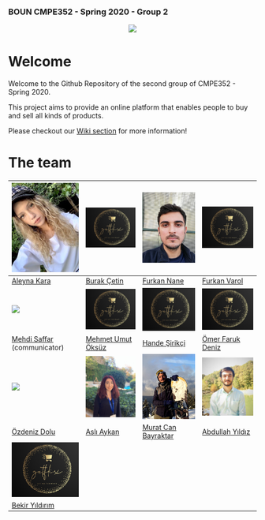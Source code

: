 ### BOUN CMPE352 - Spring 2020 - Group 2
<p align="center"> 
<img width="400" src="https://github.com/bounswe/bounswe2020group2/blob/master/milestone1/logo_circle.png">
</p>

# Welcome 

Welcome to the Github Repository of the second group of CMPE352 - Spring 2020.

This project aims to provide an online platform that enables people to buy and sell all kinds of products.
 
Please checkout our [Wiki section](https://github.com/bounswe/bounswe2020group2/wiki) for more information!
 
# The team

| <img src="https://github.com/bounswe/bounswe2020group2/blob/master/images/aleyna-kara.jpg" width="200px;"/> | <img src="https://github.com/bounswe/bounswe2020group2/blob/master/images/getflix-logo.png" width="200px;"/> | <img src="https://github.com/bounswe/bounswe2020group2/blob/master/images/furkan-nane.jpg" width="200px;"/> | <img src="https://github.com/bounswe/bounswe2020group2/blob/master/images/getflix-logo.png" width="200px;"/>  |
|---|---|---|---|
| [Aleyna Kara](https://github.com/bounswe/bounswe2020group2/wiki/Aleyna-Kara) |[Burak Çetin](https://github.com/bounswe/bounswe2020group2/wiki/Burak-Çetin) |[Furkan Nane](https://github.com/bounswe/bounswe2020group2/wiki/Furkan-Nane) |[Furkan Varol](https://github.com/bounswe/bounswe2020group2/wiki/Furkan-Varol) |
| <img src="https://github.com/bounswe/bounswe2020group2/blob/master/images/MehdiSaffar.jpg" width="200px;"/> |<img src="https://github.com/bounswe/bounswe2020group2/blob/master/images/getflix-logo.png" width="200px;"/> |<img src="https://github.com/bounswe/bounswe2020group2/blob/master/images/getflix-logo.png" width="200px;"/> |<img src="https://github.com/bounswe/bounswe2020group2/blob/master/images/getflix-logo.png" width="200px;"/> | 
| [Mehdi Saffar](https://github.com/bounswe/bounswe2020group2/wiki/Mehdi-Saffar) (communicator) | [Mehmet Umut Öksüz](https://github.com/bounswe/bounswe2020group2/wiki/Mehmet-Umut-Öksüz) | [Hande Şirikçi](https://github.com/bounswe/bounswe2020group2/wiki/hande-sirikci) | [Ömer Faruk Deniz](https://github.com/bounswe/bounswe2020group2/wiki/Ömer-Faruk-Deniz) | 
| <img src="https://github.com/bounswe/bounswe2020group2/blob/master/images/OzdenizDolu.jpg" width="200px;"/> |<img src="https://github.com/bounswe/bounswe2020group2/blob/master/images/asli-aykan.jpg" width="200px;"/> |<img src="https://github.com/bounswe/bounswe2020group2/blob/master/images/muratcan.jpg" width="200px;"/> |<img src="https://github.com/bounswe/bounswe2020group2/blob/master/images/abdullah.jpg" width="200px;"/> | 
| [Özdeniz Dolu](https://github.com/bounswe/bounswe2020group2/wiki/Özdeniz-Dolu) | [Aslı Aykan](https://github.com/bounswe/bounswe2020group2/wiki/Aslı-Aykan) |[Murat Can Bayraktar](https://github.com/bounswe/bounswe2020group2/wiki/Murat-Can-Bayraktar) | [Abdullah Yıldız](https://github.com/bounswe/bounswe2020group2/wiki/Abdullah-Yildiz) |
| <img src="https://github.com/bounswe/bounswe2020group2/blob/master/images/getflix-logo.png" width="200px;"/> |
| [Bekir Yıldırım](https://github.com/bounswe/bounswe2020group2/wiki/Bekir-Y%C4%B1ld%C4%B1r%C4%B1m) | 
